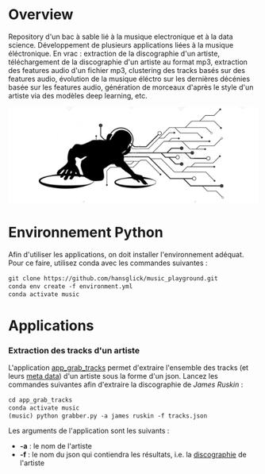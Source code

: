 # Overview

Repository d'un bac à sable lié à la musique electronique et à la data science. Développement de plusieurs applications liées à la musique éléctronique. En vrac : extraction de la discographie d'un artiste, téléchargement de la discographie d'un artiste au format mp3, extraction des features audio d'un fichier mp3, clustering des tracks basés sur des features audio, évolution de la musique éléctro sur les dernières décénies basée sur les features audio, génération de morceaux d'après le style d'un artiste via des modèles deep learning, etc.


<img src="img/djhp.PNG" width="622">


# Environnement Python

Afin d'utiliser les applications, on doit installer l'environnement adéquat. Pour ce faire, utilisez conda avec les commandes suivantes :
```
git clone https://github.com/hansglick/music_playground.git
conda env create -f environment.yml
conda activate music
```

# Applications

### **Extraction des tracks d'un artiste**

L'application [app_grab_tracks](https://github.com/hansglick/music_playground/blob/master/app_grab_tracks/grabber.py) permet d'extraire l'ensemble des tracks (et leurs [meta data](https://github.com/hansglick/music_playground/blob/master/img/trackdata.PNG)) d'un artiste sous la forme d'un json. Lancez les commandes suivantes afin d'extraire la discographie de *James Ruskin* :

```
cd app_grab_tracks
conda activate music
(music) python grabber.py -a james ruskin -f tracks.json
```

Les arguments de l'application sont les suivants : 
 * **-a** : le nom de l'artiste
 * **-f** : le nom du json qui contiendra les résultats, i.e. la [discographie](https://github.com/hansglick/music_playground/blob/master/app_grab_tracks/tracks.json) de l'artiste




